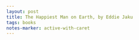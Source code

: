 ```yaml
---
layout: post
title: The Happiest Man on Earth, by Eddie Jaku
tags: books
notes-marker: active-with-caret
---
```

